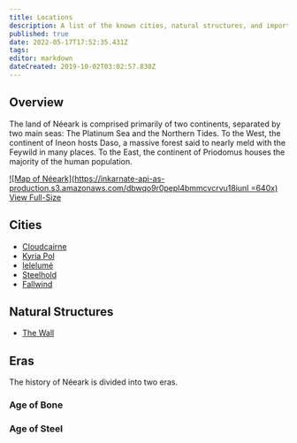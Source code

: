```yaml
---
title: Locations
description: A list of the known cities, natural structures, and important locations of Néeark.
published: true
date: 2022-05-17T17:52:35.431Z
tags: 
editor: markdown
dateCreated: 2019-10-02T03:02:57.830Z
---
```


## Overview
The land of Néeark is comprised primarily of two continents, separated by two main seas: The Platinum Sea and the Northern Tides. To the West, the continent of Ineon hosts Daso, a massive forest said to nearly meld with the Feywild in many places. To the East, the continent of Priodomus houses the majority of the human population.

[![Map of Néeark](https://inkarnate-api-as-production.s3.amazonaws.com/dbwqo9r0pepl4bmmcvcrvu18iunl =640x)](https://inkarnate-api-as-production.s3.amazonaws.com/dbwqo9r0pepl4bmmcvcrvu18iunl)
[<i class="mdi mdi-magnify-plus-outline"></i>View Full-Size](https://inkarnate-api-as-production.s3.amazonaws.com/dbwqo9r0pepl4bmmcvcrvu18iunl)



## Cities
- [Cloudcairne](/locations/cloudcairne)
- [Kyria Pol](/locations/kyria-pol)
- [Ielelumé](/locations/ielelume)
- [Steelhold](/locations/steelhold)
- [Fallwind](/locations/fallwind)

## Natural Structures
- [The Wall](/locations/the-wall)

## Eras
The history of Néeark is divided into two eras. 

### Age of Bone

### Age of Steel